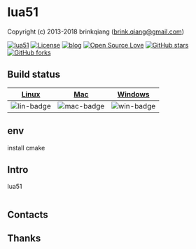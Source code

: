 # lua51

Copyright (c) 2013-2018 brinkqiang (brink.qiang@gmail.com)

[![lua51](https://img.shields.io/badge/brinkqiang-lua51-blue.svg?style=flat-square)](https://github.com/brinkqiang/lua51)
[![License](https://img.shields.io/badge/license-MIT-brightgreen.svg)](https://github.com/brinkqiang/lua51/blob/master/LICENSE)
[![blog](https://img.shields.io/badge/Author-Blog-7AD6FD.svg)](https://brinkqiang.github.io/)
[![Open Source Love](https://badges.frapsoft.com/os/v3/open-source.png)](https://github.com/brinkqiang)
[![GitHub stars](https://img.shields.io/github/stars/brinkqiang/lua51.svg?label=Stars)](https://github.com/brinkqiang/lua51) 
[![GitHub forks](https://img.shields.io/github/forks/brinkqiang/lua51.svg?label=Fork)](https://github.com/brinkqiang/lua51)

## Build status
| [Linux][lin-link] | [Mac][mac-link] | [Windows][win-link] |
| :---------------: | :----------------: | :-----------------: |
| ![lin-badge]      | ![mac-badge]       | ![win-badge]        |

[lin-badge]: https://github.com/brinkqiang/lua51/workflows/linux/badge.svg "linux build status"
[lin-link]:  https://github.com/brinkqiang/lua51/actions/workflows/linux.yml "linux build status"
[mac-badge]: https://github.com/brinkqiang/lua51/workflows/mac/badge.svg "mac build status"
[mac-link]:  https://github.com/brinkqiang/lua51/actions/workflows/mac.yml "mac build status"
[win-badge]: https://github.com/brinkqiang/lua51/workflows/win/badge.svg "win build status"
[win-link]:  https://github.com/brinkqiang/lua51/actions/workflows/win.yml "win build status"

## env
install cmake

## Intro
lua51
```cpp
```
## Contacts

## Thanks
